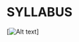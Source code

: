 SYLLABUS
========

[![Alt text](https://github.com/doct0rX/SoftwareDevelopment/blob/8d1f8965e0c82a6e60884fc9fa10231fc8e33bfc/HowToCode_SimpleData/screens/screencapture-courses-edx-org-courses-course-v1-UBCx-HtC1x-2>?raw=true "Syllabus")]
